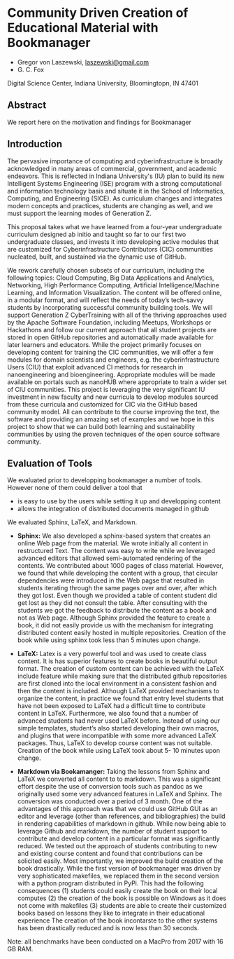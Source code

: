 # Community Driven Creation of Educational Material with Bookmanager

* Gregor von Laszewski, laszewski@gmail.com
* G. C. Fox

Digital Science Center, Indiana University, Bloomingtopn, IN 47401

## Abstract

We report here on the motivation and findings for Bookmanager

## Introduction

The pervasive importance of computing and cyberinfrastructure is broadly acknowledged in many areas of commercial, government, and academic endeavors. This is reflected in Indiana University's (IU) plan to build its new Intelligent Systems Engineering (ISE) program with a strong computational and information technology basis and situate it in the School of Informatics, Computing, and Engineering (SICE). As curriculum changes and integrates modern concepts and practices, students are changing as well, and we must support the learning modes of Generation Z.

This proposal takes what we have learned from a four-year undergraduate curriculum designed ab initio and taught so far to our first two undergraduate classes, and invests it into developing active modules that are customized for Cyberinfrastructure Contributors (CIC) communities nucleated, built, and sustained via the dynamic use of GitHub.

We rework carefully chosen subsets of our curriculum, including the following topics: Cloud Computing, Big Data Applications and Analytics, Networking, High Performance Computing, Artificial Intelligence/Machine Learning, and Information Visualization. The content will be offered online, in a modular format, and will reflect the needs of today’s tech-savvy students by incorporating successful community building tools. We will support Generation Z CyberTraining with all of the thriving approaches used by the Apache Software Foundation, including Meetups, Workshops or Hackathons and follow our current approach that all student projects are stored in open GitHub repositories and automatically made available for later learners and educators. While the project primarily focuses on developing content for training the CIC communities, we will offer a few modules for domain scientists and engineers, e.g. the cyberinfrastructure Users (CIU) that exploit advanced CI methods for research in nanoengineering and bioengineering. Appropriate modules will be made available on portals such as nanoHUB where appropriate to train a wider set of CIU communities. This project is leveraging the very significant IU investment in new faculty and new curricula to develop modules sourced from these curricula and customized for CIC via the GitHub based community model. All can contribute to the course improving the text, the software and providing an amazing set of examples and we hope in this project to show that we can build both learning and sustainability communities by using the proven techniques of the open source software community.


## Evaluation of Tools

We evaluated prior to developping bookmanager a number of tools. However
none of them could deliver a tool that

* is easy to use by the users while setting it up and developping content
* allows the integration of distributed documents managed in github


We evaluated Sphinx, LaTeX, and Markdown.

* **Sphinx:** We also developed a sphinx-based system that creates an
  online Web page from the material. We wrote initially all content in
  restructured Text. The content was easy to write while we leveraged
  advanced editors that allowed semi-automated rendering of the
  contents.  We contributed about 1000 pages of class
  material. However, we found that while developing the content with a
  group, that circular dependencies were introduced in the Web pagse
  that resulted in students iterating through the same pages over and
  over, after which they got lost. Even though we provided a table of
  content student did get lost as they did not consult the
  table. After consulting with the students we got the feedback to
  distribute the content as a book and not as Web page. Although
  Sphinx provided the feature to create a book, it did not easily
  provide us with the mechanism for integrating distributed content
  easily hosted in multiple repositories. Creation of the book while
  using sphinx took less than 5 minutes upon change.

* **LaTeX:** Latex is a very powerful tool and was used to create class
  content. It is has superior features to create books in beautiful
  output format. The creation of custom content can be achieved with
  the LaTeX include feature while making sure that the distributed
  github repositories are first cloned into the local environment in a
  consistent fashion and then the content is included. Although LaTeX
  provided mechanisms to organize the content, in practice we found
  that entry level students that have not been exposed to LaTeX had a
  difficult time to contribute content in LaTeX. Furthermore, we also
  found that a number of advanced students had never used LaTeX
  before. Instead of using our simple templates, student’s also
  started developing their own macros, and plugins that were
  incompatible with some more advanced LaTeX packages. Thus, LaTeX to
  develop course content was not suitable.  Creation of the book while
  using LaTeX took about 5- 10 minutes upon change.

* **Markdown via Bookamanger:** Taking the lessons from Sphinx and
  LaTeX we converted all content to to markdown. This was a
  significant effort despite the use of conversion tools such as
  pandoc as we originally used some very advanced features in LaTeX
  and Sphinx. The conversion was conducted over a period of 3
  month. One of the advantages of this approach was that we could use
  GitHub GUI as an editor and leverage (other than references, and
  bibliographies) the build in rendering capabilities of markdown in
  github. While now being able to leverage Github and markdown, the
  number of student support to contribute and develop content in a
  particular format was significantly reduced. We tested out the
  approach of students contributing to new and existing course content
  and found that contributions can be solicited easily. Most
  importantly, we improved the build creation of the book
  drastically. While the first version of bookmanager was driven by
  very sophisticated makefiles, we replaced them in the second version
  with a python program distributed in PyPi.  This had the following
  consequences (1) students could easily create the book on their
  local computes (2) the creation of the book is possible on Windows
  as it does not come with makefiles (3) students are able to create
  their customized books based on lessons they like to integrate in
  their educational experience The creation of the book incontarste to
  the other systems has been drastically reduced and is now less than
  30 seconds.


Note: all benchmarks have been conducted on a MacPro from 2017 with 16 GB RAM.
